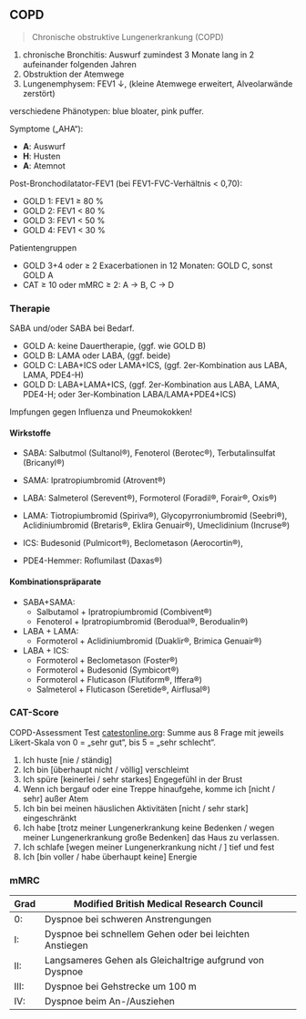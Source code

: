 ## COPD

> Chronische obstruktive Lungenerkrankung (COPD)

1. chronische Bronchitis: Auswurf zumindest 3 Monate lang in 2 aufeinander folgenden Jahren
2. Obstruktion der Atemwege
3. Lungenemphysem: FEV1 ↓, (kleine Atemwege erweitert, Alveolarwände zerstört)

verschiedene Phänotypen: blue bloater, pink puffer.

Symptome („AHA“):

- **A**: Auswurf
- **H**: Husten
- **A**: Atemnot

Post-Bronchodilatator-FEV1 (bei FEV1-FVC-Verhältnis < 0,70):

* GOLD 1: FEV1 ≥ 80 %
* GOLD 2: FEV1 < 80 %
* GOLD 3: FEV1 < 50 %
* GOLD 4: FEV1 < 30 %

Patientengruppen

- GOLD 3+4 oder ≥ 2 Exacerbationen in 12 Monaten: GOLD C, sonst GOLD A
- CAT ≥ 10 oder mMRC ≥ 2: A → B, C → D

### Therapie

SABA und/oder SABA bei Bedarf.

- GOLD A: keine Dauertherapie, (ggf. wie GOLD B)
- GOLD B: LAMA oder LABA, (ggf. beide)
- GOLD C: LABA+ICS oder LAMA+ICS, (ggf. 2er-Kombination aus LABA, LAMA, PDE4-H)
- GOLD D: LABA+LAMA+ICS, (ggf. 2er-Kombination aus LABA, LAMA, PDE4-H; oder 3er-Kombination LABA/LAMA+PDE4+ICS)

Impfungen gegen Influenza und Pneumokokken!

#### Wirkstoffe

- SABA: Salbutmol (Sultanol®), Fenoterol (Berotec®), Terbutalinsulfat (Bricanyl®)
- SAMA: Ipratropiumbromid (Atrovent®)
- LABA: Salmeterol (Serevent®),  Formoterol (Foradil®, Forair®, Oxis®)
- LAMA: Tiotropiumbromid (Spiriva®), Glycopyrroniumbromid (Seebri®), Aclidiniumbromid (Bretaris®, Eklira Genuair®), Umeclidinium (Incruse®)

- ICS: Budesonid (Pulmicort®), Beclometason (Aerocortin®), 
- PDE4-Hemmer: Roflumilast (Daxas®)

#### Kombinationspräparate

- SABA+SAMA:
	- Salbutamol + Ipratropiumbromid (Combivent®)
	- Fenoterol + Ipratropiumbromid (Berodual®, Berodualin®)
 - LABA + LAMA:
	- Formoterol + Aclidiniumbromid (Duaklir®, Brimica Genuair®)
- LABA + ICS:
	- Formoterol + Beclometason (Foster®)
	- Formoterol + Budesonid (Symbicort®)
	- Formoterol + Fluticason (Flutiform®, Iffera®)
	- Salmeterol + Fluticason (Seretide®, Airflusal®)


### CAT-Score

COPD-Assessment Test [catestonline.org](http://catestonline.org/english/index_German.htm): 
Summe aus 8 Frage mit jeweils Likert-Skala von 0 = „sehr gut“, bis 5 = „sehr schlecht“.

1. Ich huste [nie / ständig]
2. Ich bin [überhaupt nicht / völlig] verschleimt
3. Ich spüre [keinerlei / sehr starkes] Engegefühl in der Brust
4. Wenn ich bergauf oder eine Treppe hinaufgehe, komme ich [nicht / sehr] außer Atem
5. Ich bin bei meinen häuslichen Aktivitäten [nicht / sehr stark] eingeschränkt
6. Ich habe [trotz meiner Lungenerkrankung keine Bedenken / wegen meiner Lungenerkrankung große Bedenken] das Haus zu verlassen.
7. Ich schlafe [wegen meiner Lungenerkrankung nicht / ] tief und fest
8. Ich [bin voller / habe überhaupt keine] Energie

### mMRC

Grad | Modified British Medical Research Council
---- | -----------------------------------------
0:   | Dyspnoe bei schweren Anstrengungen
I:   | Dyspnoe bei schnellem Gehen oder bei leichten Anstiegen
II:  | Langsameres Gehen als Gleichaltrige aufgrund von Dyspnoe
III: | Dyspnoe bei Gehstrecke um 100 m
IV:  | Dyspnoe beim An-/Ausziehen

